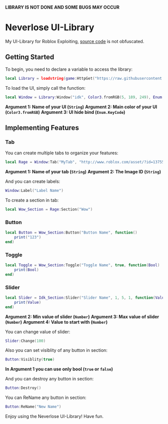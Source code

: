 __**LIBRARY IS NOT DONE AND SOME BUGS MAY OCCUR**__


# Neverlose UI-Library

My UI-Library for Roblox Exploiting, [source code](Source.lua) is not obfuscated.

## Getting Started

To begin, you need to declare a variable to access the library:

```lua
local Library = loadstring(game:HttpGet("https://raw.githubusercontent.com/morgenzhtern/UI-Libs/main/Neverlose/Source.lua"))()
```

To load the UI, simply call the function:

```lua
local Window = Library:Window("idk", Color3.fromRGB(5, 189, 249), Enum.KeyCode.LeftShift)
```
**Argument 1: Name of your UI (`String`)**
**Argument 2: Main color of your UI (`Color3.fromRGB`)**
**Argument 3: UI hide bind (`Enum.KeyCode`)**

## Implementing Features

### Tab

You can create multiple tabs to organize your features:

```lua
local Rage = Window:Tab("MyTab", "http://www.roblox.com/asset/?id=13755099386")
```
**Argument 1: Name of your tab (`String`)**
**Argument 2: The Image ID (`String`)**

And you can create labels:

```lua
Window:Label("Label Name")
```

To create a section in tab:

```lua
local Wow_Section = Rage:Section("Wow")
```

### Button

```lua
local Button = Wow_Section:Button("Button Name", function()
    print("123")
end)
```

### Toggle

```lua
local Toggle = Wow_Section:Toggle("Toggle Name", true, function(Bool)
    print(Bool)
end)
```

### Slider

```lua
local Slider = Idk_Section:Slider("Slider Name", 1, 5, 1, function(Value)
    print(Value)
end)
```
**Argument 2: Min value of slider (`Number`)**
**Argument 3: Max value of slider (`Number`)**
**Argument 4: Value to start with (`Number`)**

You can change value of slider:

```lua
Slider:Change(100)
```

Also you can set visiblity of any button in section:

```lua
Button:Visiblity(true)
```
**In Argument 1 you can use **only bool** (`true` or `false`)**

And you can destroy any button in section:

```lua
Button:Destroy()
```

You can ReName any button in section:

```lua
Button:ReName("New Name")
```

Enjoy using the Neverlose UI-Library!
Have fun.
